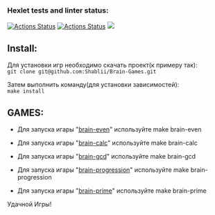 ### Hexlet tests and linter status:
[![Actions Status](https://github.com/Shablii/Brain-Games/workflows/hexlet-check/badge.svg)](https://github.com/Shablii/Brain-Games/actions)
[![Actions Status](https://github.com/Shablii/Brain-Games/workflows/Linter/badge.svg)](https://github.com/Shablii/Brain-Games/actions)
<a href="https://codeclimate.com/github/codeclimate/codeclimate/maintainability"><img src="https://api.codeclimate.com/v1/badges/a99a88d28ad37a79dbf6/maintainability" /></a>

## Install:
Для установки игр необходимо скачать проект(к примеру так):<br>
  `git clone git@github.com:Shablii/Brain-Games.git`

Затем выполнить команду(для установки зависимостей):<br>
  `make install`

## GAMES:
* Для запуска игары "[brain-even](https://asciinema.org/a/DfbwIprKEAFNPKsRwQL9uzmtz)" используйте make brain-even

* Для запуска игары "[brain-calc](https://asciinema.org/a/A2u0BaLtxDDJubRJAyElIbnep)" используйте make brain-calc

* Для запуска игары "[brain-gcd](https://asciinema.org/a/gqnO2Y1hbzsoSt98y2Q1Yr0gU)" используйте make brain-gcd

* Для запуска игары "[brain-progression](https://asciinema.org/a/OP3vbEXpP8DiaZsRe0FHHBQ5o)" используйте make brain-progression

* Для запуска игары "[brain-prime](https://asciinema.org/a/cuLEnIv3gJk9QCfBZ4bONieF0)" используйте make brain-prime

Удачной Игры!
